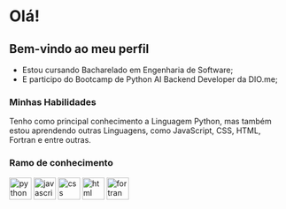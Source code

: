 # Olá!
## Bem-vindo ao meu perfil 
- Estou cursando Bacharelado em Engenharia de Software;
- E participo do Bootcamp de Python AI Backend Developer da DIO.me;
### Minhas Habilidades
Tenho como principal conhecimento a Linguagem Python, mas também estou aprendendo outras Linguagens, como JavaScript, CSS, HTML, Fortran e entre outras.

### Ramo de conhecimento
<div align="left">
<img src="https://skillicons.dev/icons?i=python" height="40" alt="python logo" />
<img src="https://skillicons.dev/icons?i=js" height="40" alt="javascript logo" />
<img src="https://skillicons.dev/icons?i=css" height="40" alt="css logo" />
<img src="https://skillicons.dev/icons?i=html" height="40" alt="html logo" />
<img src="https://skillicons.dev/icons?i=fortran" height="40" alt="fortran logo" />
</div>
